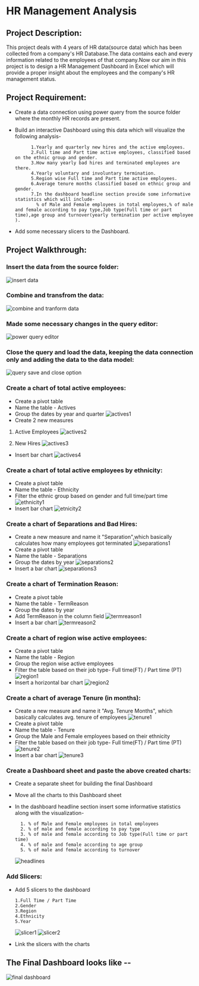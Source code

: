 
# HR Management Analysis 

## Project Description:
This project deals with 4 years of HR data(source data) which has been collected from a company's HR Database.The data contains each and every information related to the employees of that company.Now our aim in this project is to design a HR Management Dashboard in Excel which will provide a proper insight about the employees and the company's HR management status.

## Project Requirement:
- Create a data connection using power query from the source folder where the monthly HR records are present.
- Build an interactive Dashboard using this data which will visualize the following analysis-
    
            1.Yearly and quarterly new hires and the active employees.
            2.Full time and Part time active employees, classified based on the ethnic group and gender.
            3.How many yearly bad hires and terminated employees are there.
            4.Yearly voluntary and involuntary termination.
            5.Region wise Full time and Part time active employees.
            6.Average tenure months classified based on ethnic group and gender.
            7.In the dashboard headline section provide some informative statistics which will include-
              % of Male and Female employees in total employees,% of male and female according to pay type,Job type(Full time or part time),age group and turnover(yearly termination per active employee ).
- Add some necessary slicers to the Dashboard.

## Project Walkthrough:
### Insert the data from the source folder:

![insert data](https://user-images.githubusercontent.com/80168505/144270922-ee303a12-1bcc-481a-a2aa-a8f3ef628b15.png)

### Combine and transfrom the data:

![combine and tranform data](https://user-images.githubusercontent.com/80168505/144271297-8276b88e-b2d2-46b1-8be6-5b0ae24e6879.png)

### Made some necessary changes in the query editor:

![power query editor](https://user-images.githubusercontent.com/80168505/144271633-3020e9de-1342-4822-92fd-9bac99e95b57.png)

### Close the query and load the data, keeping the data connection only and adding the data to the data model:

![query save and close option](https://user-images.githubusercontent.com/80168505/144273651-22fa6936-60d0-434f-a8c9-4526e6b427a7.png)

### Create a chart of total active employees:
- Create a pivot table 
- Name the table - Actives
- Group the dates by year and quarter
    ![actives1](https://user-images.githubusercontent.com/80168505/144275798-b42244ea-85c0-481c-a82c-6a3f540191bc.png)
- Create 2 new measures
1. Active Employees
![actives2](https://user-images.githubusercontent.com/80168505/144276665-a8e0cce9-91c5-429e-bde9-7c07491b4125.png)

2. New Hires
![actives3](https://user-images.githubusercontent.com/80168505/144276686-19ca6f08-7dfe-4491-9eeb-c6ec750266f0.png)
- Insert bar chart
![actives4](https://user-images.githubusercontent.com/80168505/144283066-126dae22-d5ca-482e-a8ae-e7a66f7dce23.png)

### Create a chart of total active employees by ethnicity:
- Create a pivot table 
- Name the table - Ethnicity
- Filter the ethnic group based on gender and full time/part time
![ethnicity1](https://user-images.githubusercontent.com/80168505/144284236-93986c85-99b8-4853-88ce-d1b07025b755.png)
- Insert  bar chart
![etnicity2](https://user-images.githubusercontent.com/80168505/144284477-bf689b06-c561-4ac9-9dbe-5a639bf4e6dc.png)
### Create a chart of Separations and Bad Hires:
- Create a new measure and name it "Separation",which basically calculates  how many employees got terminated
![separations1](https://user-images.githubusercontent.com/80168505/144285715-48628ecb-59db-486a-b3e1-e3d9aaff14cf.png)
- Create a pivot table 
- Name the table - Separations
- Group the dates by year
![separations2](https://user-images.githubusercontent.com/80168505/144286666-c394e50f-4d94-486a-9a61-dc3f9f30d2f5.png)
- Insert a bar chart
![separations3](https://user-images.githubusercontent.com/80168505/144286908-97670f5c-72ba-4651-959a-b196c197ca88.png)
### Create a chart of Termination Reason:
- Create a pivot table
- Name the table - TermReason
- Group the dates by year
- Add TermReason in the column field
![termreason1](https://user-images.githubusercontent.com/80168505/144291947-dc6a5d07-75df-4dc7-8b23-9b0a41788966.png)
- Insert a bar chart
![termreason2](https://user-images.githubusercontent.com/80168505/144292126-3d003aa8-b490-43b6-8c6a-a0523f8127b2.png)
### Create a chart of region wise active employees:
- Create a pivot table 
- Name the table - Region
- Group the region wise active employees 
- Filter the table based on their job type- Full time(FT) / Part time (PT)
![region1](https://user-images.githubusercontent.com/80168505/144293033-6a0286a2-c75e-4292-9eb1-de96ae194432.png)
- Insert a horizontal bar chart
![region2](https://user-images.githubusercontent.com/80168505/144293437-59540375-a905-4d29-ad86-24f8f3a62805.png)
### Create a chart of average Tenure (in months):
- Create a new measure and name it "Avg. Tenure Months", which basically calculates avg. tenure of employees
![tenure1](https://user-images.githubusercontent.com/80168505/144294725-8dee23de-d405-4f09-889e-8489c26b07f4.png)
- Create a pivot table
- Name the table - Tenure
- Group the Male and Female employees based on their ethnicity
-  Filter the table based on their job type- Full time(FT) / Part time (PT)
![tenure2](https://user-images.githubusercontent.com/80168505/144295247-354ffd92-462f-4c3d-967e-9898a65f5848.png)
- Insert a bar chart
![tenure3](https://user-images.githubusercontent.com/80168505/144295484-191ec16d-7532-4152-b78e-3c1522f48a93.png)
### Create a Dashboard sheet and paste the above created charts:
- Create a separate sheet for building the final Dashboard
- Move all the charts to this Dashboard sheet
- In the dashboard headline section insert some informative statistics along with the visualization-
        
        1. % of Male and Female employees in total employees
        2. % of male and female according to pay type
        3. % of male and female according to Job type(Full time or part time)
        4. % of male and female according to age group
        5. % of male and female according to turnover 
    ![headlines](https://user-images.githubusercontent.com/80168505/144297101-6d797de6-242c-4463-9262-deddc9208b2f.png)

### Add Slicers:
- Add 5 slicers to the dashboard
  
      1.Full Time / Part Time
      2.Gender
      3.Region
      4.Ethnicity
      5.Year
    ![slicer1](https://user-images.githubusercontent.com/80168505/144298153-0d74b09b-975e-4ad9-a6cf-e7350830d077.png)
    ![slicer2](https://user-images.githubusercontent.com/80168505/144298167-f843f338-9294-4f61-87b0-0336a22de424.png)
- Link the slicers with the charts

## The Final Dashboard looks like --

![final dashboard](https://user-images.githubusercontent.com/80168505/144298816-9173a621-a871-4255-a7ee-e0d870110637.png)







